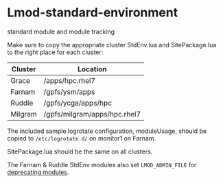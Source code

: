 # Lmod-standard-environment
standard module and module tracking

Make sure to copy the appropriate cluster StdEnv.lua and SitePackage.lua to the right place for each cluster:

| Cluster | Location                     |
|---------|------------------------------|
| Grace   | /apps/hpc.rhel7              |
| Farnam  | /gpfs/ysm/apps               |
| Ruddle  | /gpfs/ycga/apps/hpc          |
| Milgram | /gpfs/milgram/apps/hpc.rhel7 |

The included sample logrotate configuration, moduleUsage, should be copied to `/etc/logrotate.d/` on monitor1 on Farnam.

SitePackage.lua should be the same on all clusters.

The Farnam & Ruddle StdEnv modules also set `LMOD_ADMIN_FILE` for [deprecating modules](https://lmod.readthedocs.io/en/latest/140_deprecating_modules.html).


